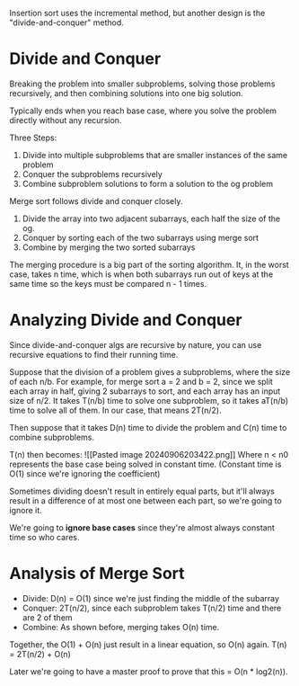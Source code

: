 Insertion sort uses the incremental method, but another design is the "divide-and-conquer" method.

# Divide and Conquer
Breaking the problem into smaller subproblems, solving those problems recursively, and then combining solutions into one big solution.

Typically ends when you reach base case, where you solve the problem directly without any recursion.

Three Steps:
1. Divide into multiple subproblems that are smaller instances of the same problem
2. Conquer the subproblems recursively
3. Combine subproblem solutions to form a solution to the og problem

Merge sort follows divide and conquer closely.
1. Divide the array into two adjacent subarrays, each half the size of the og.
2. Conquer by sorting each of the two subarrays using merge sort
3. Combine by merging the two sorted subarrays

The merging procedure is a big part of the sorting algorithm. It, in the worst case, takes n time, which is when both subarrays run out of keys at the same time so the keys must be compared n - 1 times.

# Analyzing Divide and Conquer
Since divide-and-conquer algs are recursive by nature, you can use recursive equations to find their running time.

Suppose that the division of a problem gives a subproblems, where the size of each n/b. For example, for merge sort a = 2 and b = 2, since we split each array in half, giving 2 subarrays to sort, and each array has an input size of n/2. It takes T(n/b) time to solve one subproblem, so it takes aT(n/b) time to solve all of them. In our case, that means 2T(n/2).

Then suppose that it takes D(n) time to divide the problem and C(n) time to combine subproblems.

T(n) then becomes: 
![[Pasted image 20240906203422.png]]
Where n < n0 represents the base case being solved in constant time. (Constant time is O(1) since we're ignoring the coefficient)

Sometimes dividing doesn't result in entirely equal parts, but it'll always result in a difference of at most one between each part, so we're going to ignore it.

We're going to **ignore base cases** since they're almost always constant time so who cares.

# Analysis of Merge Sort
- Divide: D(n) = O(1) since we're just finding the middle of the subarray
- Conquer: 2T(n/2), since each subproblem takes T(n/2) time and there are 2 of them
- Combine: As shown before, merging takes O(n) time.

Together, the O(1) + O(n) just result in a linear equation, so O(n) again.
T(n) = 2T(n/2) + O(n)

Later we're going to have a master proof to prove that this = O(n * log2(n)).